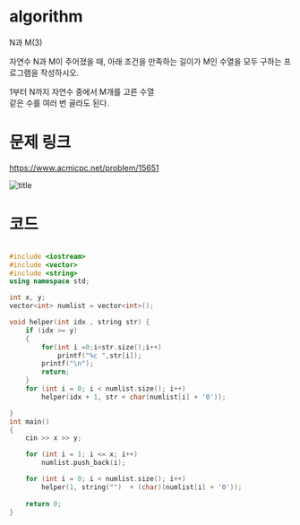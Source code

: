 ﻿# algorithm 
N과 M(3)
  
자연수 N과 M이 주어졌을 때, 아래 조건을 만족하는 길이가 M인 수열을 모두 구하는 프로그램을 작성하시오.  

1부터 N까지 자연수 중에서 M개를 고른 수열  
같은 수를 여러 번 골라도 된다.  

# 문제 링크    
https://www.acmicpc.net/problem/15651


![title](https://github.com/jungmin3834/algorithm/blob/master/image/15651.png)

# 코드

```cpp

#include <iostream>
#include <vector>
#include <string>
using namespace std;

int x, y;
vector<int> numlist = vector<int>();

void helper(int idx , string str) {
	if (idx >= y)
	{
		for(int i =0;i<str.size();i++)
			printf("%c ",str[i]);
		printf("\n");
		return;
	}
	for (int i = 0; i < numlist.size(); i++)
		helper(idx + 1, str + char(numlist[i] + '0'));

}
int main()
{
	cin >> x >> y;

	for (int i = 1; i <= x; i++)
		numlist.push_back(i);

	for (int i = 0; i < numlist.size(); i++)
		helper(1, string("")  + (char)(numlist[i] + '0'));
	
	return 0;
}

```
